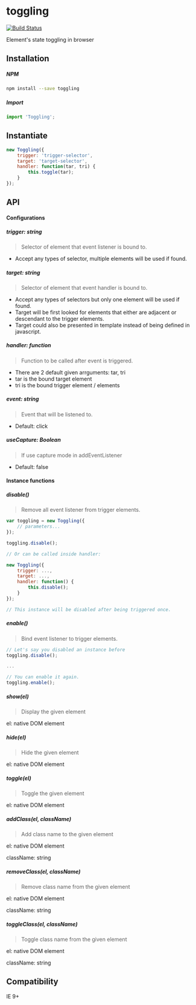 # toggling

[![Build Status](https://travis-ci.org/77Vincent/toggling.svg?branch=master)](https://travis-ci.org/77Vincent/toggling)

Element's state toggling in browser

## Installation

##### NPM
    
```sh
npm install --save toggling
```

##### Import

```js
import 'Toggling';
```

## Instantiate

```js
new Toggling({
    trigger: 'trigger-selector',
    target: 'target-selector',
    handler: function(tar, tri) {
        this.toggle(tar);
    }
});
```

## API

#### Configurations

##### trigger: string

> Selector of element that event listener is bound to.

* Accept any types of selector, multiple elements will be used if found.

##### target: string

> Selector of element that event handler is bound to.

* Accept any types of selectors but only one element will be used if found.
* Target will be first looked for elements that either are adjacent or descendant to the trigger elements.
* Target could also be presented in template instead of being defined in javascript.

##### handler: function

> Function to be called after event is triggered.

* There are 2 default given arrguments: tar, tri
* tar is the bound target element
* tri is the bound trigger element / elements

##### event: string

> Event that will be listened to.

* Default: click

##### useCapture: Boolean

> If use capture mode in addEventListener

* Default: false

#### Instance functions

##### disable()

> Remove all event listener from trigger elements.

```js
var toggling = new Toggling({
    // parameters...
});

toggling.disable();

// Or can be called inside handler:

new Toggling({
    trigger: ...,
    target: ...,
    handler: function() {
        this.disable(); 
    }
});

// This instance will be disabled after being triggered once.
```

##### enable()

> Bind event listener to trigger elements.

```js
// Let's say you disabled an instance before
toggling.disable();

...

// You can enable it again.
toggling.enable();
```

##### show(el)

> Display the given element

el: native DOM element

##### hide(el)

> Hide the given element

el: native DOM element

##### toggle(el)

> Toggle the given element

el: native DOM element

##### addClass(el, className)

> Add class name to the given element

el: native DOM element

className: string

##### removeClass(el, className)

> Remove class name from the given element

el: native DOM element

className: string

##### toggleClass(el, className)

> Toggle class name from the given element

el: native DOM element

className: string

## Compatibility

IE 9+
